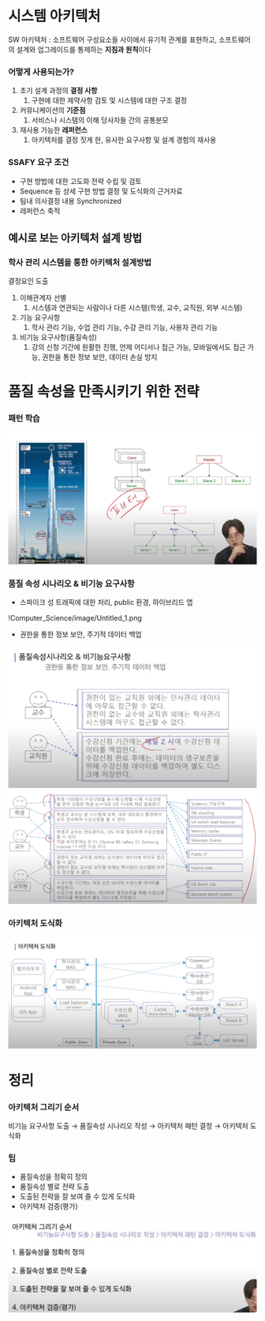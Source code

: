 # 시스템 아키텍처

SW 아키텍처 : 소프트웨어 구성요소들 사이에서 유기적 관계를 표현하고, 소프트웨어의 설계와 업그레이드를 통제하는 **지침과 원칙**이다

### 어떻게 사용되는가?

1. 초기 설계 과정의 **결정 사항**
    1. 구현에 대한 제약사항 검토 및 시스템에 대한 구조 결정
2. 커뮤니케이션의 **기준점**
    1. 서비스나 시스템의 이해 당사자들 간의 공통분모
3. 재사용 가능한 **레퍼런스**
    1. 아키텍처를 결정 짓게 한, 유사한 요구사항 및 설계 경험의 재사용
    

### SSAFY 요구 조건

- 구현 방법에 대한 고도화 전략 수립 및 검토
- Sequence 등 상세 구현 방법 결정 및 도식화의 근거자료
- 팀내 의사결정 내용 Synchronized
- 레퍼런스 축적

## 예시로 보는 아키텍처 설계 방법

### 학사 관리 시스템을 통한 아키텍처 설계방법

결정요인 도출

1. 이해관계자 선별
    1. 시스템과 연관되는 사람이나 다른 시스템(학생, 교수, 교직원, 외부 시스템)
2. 기능 요구사항
    1. 학사 관리 기능, 수업 관리 기능, 수강 관리 기능, 사용자 관리 기능
3. 비기능 요구사항(품질속성)
    1. 강의 신청 기간에 원활한 진행, 언제 어디서나 접근 가능, 모바일에서도 접근 가능, 권한을 통한 정보 보안, 데이터 손실 방지

# 품질 속성을 만족시키기 위한 전략

### 패턴 학습

![Alt text](image/Untitled.png)

### 품질 속성 시나리오 & 비기능 요구사항

- 스파이크 성 트래픽에 대한 처리, public 환경, 하이브리드 앱

!Computer_Science/image/Untitled_1.png

- 권한을 통한 정보 보안, 주기적 데이터 백업

![Alt text](image/Untitled_2.png)
![Alt text](image/Untitled_3.png)

### 아키텍처 도식화

![Alt text](image/Untitled_4.png)

# 정리

### 아키텍처 그리기 순서

비기능 요구사항 도출 → 품질속성 시나리오 작성 → 아키텍처 패턴 결정 → 아키텍처 도식화

### 팁

- 품질속성을 정확히 정의
- 품질속성 별로 전략 도출
- 도출된 전략을 잘 보여 줄 수 있게 도식화
- 아키텍처 검증(평가)

![Alt text](image/Untitled_5.png)
